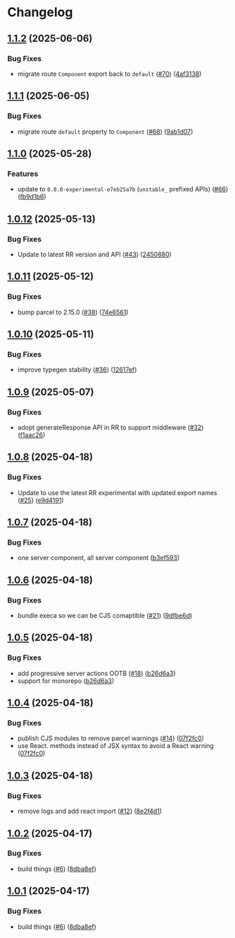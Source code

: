 # Changelog

## [1.1.2](https://github.com/jacob-ebey/parcel-plugin-react-router/compare/parcel-resolver-react-router-typegen-experimental-v1.1.1...parcel-resolver-react-router-typegen-experimental-v1.1.2) (2025-06-06)


### Bug Fixes

* migrate route `Component` export back to `default` ([#70](https://github.com/jacob-ebey/parcel-plugin-react-router/issues/70)) ([4af3138](https://github.com/jacob-ebey/parcel-plugin-react-router/commit/4af3138192f32a353847bbb0e00dc3e899f81912))

## [1.1.1](https://github.com/jacob-ebey/parcel-plugin-react-router/compare/parcel-resolver-react-router-typegen-experimental-v1.1.0...parcel-resolver-react-router-typegen-experimental-v1.1.1) (2025-06-05)


### Bug Fixes

* migrate route `default` property to `Component` ([#68](https://github.com/jacob-ebey/parcel-plugin-react-router/issues/68)) ([9ab1d07](https://github.com/jacob-ebey/parcel-plugin-react-router/commit/9ab1d07d13e0022f626e6046364e482e451744c2))

## [1.1.0](https://github.com/jacob-ebey/parcel-plugin-react-router/compare/parcel-resolver-react-router-typegen-experimental-v1.0.12...parcel-resolver-react-router-typegen-experimental-v1.1.0) (2025-05-28)


### Features

* update to `0.0.0-experimental-e7eb25a7b` (`unstable_` prefixed APIs) ([#66](https://github.com/jacob-ebey/parcel-plugin-react-router/issues/66)) ([fb9d1b6](https://github.com/jacob-ebey/parcel-plugin-react-router/commit/fb9d1b6420cd837dc359e972b7f8ea19dee08807))

## [1.0.12](https://github.com/jacob-ebey/parcel-plugin-react-router/compare/parcel-resolver-react-router-typegen-experimental-v1.0.11...parcel-resolver-react-router-typegen-experimental-v1.0.12) (2025-05-13)


### Bug Fixes

* Update to latest RR version and API ([#43](https://github.com/jacob-ebey/parcel-plugin-react-router/issues/43)) ([2450880](https://github.com/jacob-ebey/parcel-plugin-react-router/commit/2450880721922a7330c267fed5f7ee2ce85d0446))

## [1.0.11](https://github.com/jacob-ebey/parcel-plugin-react-router/compare/parcel-resolver-react-router-typegen-experimental-v1.0.10...parcel-resolver-react-router-typegen-experimental-v1.0.11) (2025-05-12)


### Bug Fixes

* bump parcel to 2.15.0 ([#38](https://github.com/jacob-ebey/parcel-plugin-react-router/issues/38)) ([74e6561](https://github.com/jacob-ebey/parcel-plugin-react-router/commit/74e6561c87bac1bdbc314f32c80cbba0207cda09))

## [1.0.10](https://github.com/jacob-ebey/parcel-plugin-react-router/compare/parcel-resolver-react-router-typegen-experimental-v1.0.9...parcel-resolver-react-router-typegen-experimental-v1.0.10) (2025-05-11)


### Bug Fixes

* improve typegen stability ([#36](https://github.com/jacob-ebey/parcel-plugin-react-router/issues/36)) ([12617ef](https://github.com/jacob-ebey/parcel-plugin-react-router/commit/12617ef6f708fe83879abd0138168cb6f755a126))

## [1.0.9](https://github.com/jacob-ebey/parcel-plugin-react-router/compare/parcel-resolver-react-router-typegen-experimental-v1.0.8...parcel-resolver-react-router-typegen-experimental-v1.0.9) (2025-05-07)


### Bug Fixes

* adopt generateResponse API in RR to support middleware ([#32](https://github.com/jacob-ebey/parcel-plugin-react-router/issues/32)) ([f1aac26](https://github.com/jacob-ebey/parcel-plugin-react-router/commit/f1aac26d0d540d9240e53af2ca5555dc2dabf2c5))

## [1.0.8](https://github.com/jacob-ebey/parcel-plugin-react-router/compare/parcel-resolver-react-router-typegen-experimental-v1.0.7...parcel-resolver-react-router-typegen-experimental-v1.0.8) (2025-04-18)


### Bug Fixes

* Update to use the latest RR experimental with updated export names ([#25](https://github.com/jacob-ebey/parcel-plugin-react-router/issues/25)) ([e9d4191](https://github.com/jacob-ebey/parcel-plugin-react-router/commit/e9d41915990fba2b067d5926e0d92b2f4adc5524))

## [1.0.7](https://github.com/jacob-ebey/parcel-plugin-react-router/compare/parcel-resolver-react-router-typegen-experimental-v1.0.6...parcel-resolver-react-router-typegen-experimental-v1.0.7) (2025-04-18)


### Bug Fixes

* one server component, all server component ([b3ef593](https://github.com/jacob-ebey/parcel-plugin-react-router/commit/b3ef593a5ab6a2ecb0d70b89ed552fdc59227859))

## [1.0.6](https://github.com/jacob-ebey/parcel-plugin-react-router/compare/parcel-resolver-react-router-typegen-experimental-v1.0.5...parcel-resolver-react-router-typegen-experimental-v1.0.6) (2025-04-18)


### Bug Fixes

* bundle execa so we can be CJS comaptible ([#21](https://github.com/jacob-ebey/parcel-plugin-react-router/issues/21)) ([9dfbe6d](https://github.com/jacob-ebey/parcel-plugin-react-router/commit/9dfbe6d4fad8e12efa0940076a04bd9859cf7bb6))

## [1.0.5](https://github.com/jacob-ebey/parcel-plugin-react-router/compare/parcel-resolver-react-router-typegen-experimental-v1.0.4...parcel-resolver-react-router-typegen-experimental-v1.0.5) (2025-04-18)


### Bug Fixes

* add progressive server actions OOTB ([#18](https://github.com/jacob-ebey/parcel-plugin-react-router/issues/18)) ([b26d6a3](https://github.com/jacob-ebey/parcel-plugin-react-router/commit/b26d6a3c78c3602521610fe054619fee056c3d48))
* support for monorepo ([b26d6a3](https://github.com/jacob-ebey/parcel-plugin-react-router/commit/b26d6a3c78c3602521610fe054619fee056c3d48))

## [1.0.4](https://github.com/jacob-ebey/parcel-plugin-react-router/compare/parcel-resolver-react-router-typegen-experimental-v1.0.3...parcel-resolver-react-router-typegen-experimental-v1.0.4) (2025-04-18)


### Bug Fixes

* publish CJS modules to remove parcel warnings ([#14](https://github.com/jacob-ebey/parcel-plugin-react-router/issues/14)) ([07f2fc0](https://github.com/jacob-ebey/parcel-plugin-react-router/commit/07f2fc0062463cd50ca8b53f34d9e6bf89ddac1a))
* use React. methods instead of JSX syntax to avoid a React warning ([07f2fc0](https://github.com/jacob-ebey/parcel-plugin-react-router/commit/07f2fc0062463cd50ca8b53f34d9e6bf89ddac1a))

## [1.0.3](https://github.com/jacob-ebey/parcel-plugin-react-router/compare/parcel-resolver-react-router-typegen-experimental-v1.0.2...parcel-resolver-react-router-typegen-experimental-v1.0.3) (2025-04-18)


### Bug Fixes

* remove logs and add react import ([#12](https://github.com/jacob-ebey/parcel-plugin-react-router/issues/12)) ([8e2f4d1](https://github.com/jacob-ebey/parcel-plugin-react-router/commit/8e2f4d1cac8a7f8ec8b094ae39e52dd9c0351ae2))

## [1.0.2](https://github.com/jacob-ebey/parcel-plugin-react-router/compare/parcel-resolver-react-router-typegen-experimental-v1.0.1...parcel-resolver-react-router-typegen-experimental-v1.0.2) (2025-04-17)


### Bug Fixes

* build things ([#6](https://github.com/jacob-ebey/parcel-plugin-react-router/issues/6)) ([8dba8ef](https://github.com/jacob-ebey/parcel-plugin-react-router/commit/8dba8efcd4209f8e69fa763a82ecc0892cd0ea22))

## [1.0.1](https://github.com/jacob-ebey/parcel-plugin-react-router/compare/parcel-resolver-react-router-typegen-experimental-v1.0.0...parcel-resolver-react-router-typegen-experimental-v1.0.1) (2025-04-17)


### Bug Fixes

* build things ([#6](https://github.com/jacob-ebey/parcel-plugin-react-router/issues/6)) ([8dba8ef](https://github.com/jacob-ebey/parcel-plugin-react-router/commit/8dba8efcd4209f8e69fa763a82ecc0892cd0ea22))
